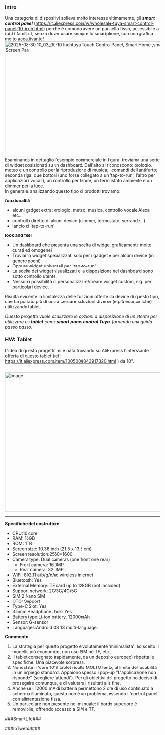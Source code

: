 ### intro ###  
Una categoria di dispositivi solleva molto interesse ultimamente, gli _**smart control panel**_ (https://it.aliexpress.com/w/wholesale-tuya-smart-control-panel-10-inch.html) perché è comodo avere un pannello fisso, accessibile a tutti i familiari, senza dover usare sempre lo smartphone, con una grafica molto accattivante!
<img width="664" height="375" alt="2025-08-30 10_03_00-10 Inchtuya Touch Control Panel, Smart Home ,smart Switch,smart Touch Screen Pan" src="https://github.com/user-attachments/assets/8279bc14-3bbf-43e9-8467-df502a575bfa" />
Esaminando in dettaglio l'esempio commerciale in figura, troviamo una serie di widget posizionati su un dashboard. Dall'alto si riconoscono: orologio, meteo e un controllo per la riproduzione di musica;  i comandi dell'antifurto; seconda riga: due bottoni (uno forse collegato a un 'tap-to-run', l'altro per applicazioni vocali), un controllo per tende, un termostato ambiente e un dimmer per la luce.<br>
In generale, analizzando questo tipo di prodotti troviamo:

 **funzionalità**

 - alcuni gadget extra: orologio, meteo, musica, controllo vocale Alexa etc...
 - controllo diretto di alcuni  device (dimmer, termostato, serrande...)
 - lancio di 'tap-to-run'

**look and feel**

  - Un dashboard che presenta una scelta di widget graficamente molto curati ed omogenei 
 - Troviamo widget specializzati solo per i gadget e per alcuni device (in genere pochi) 
 - Oppure widget universali per 'tap-to-run'
  - La scelta dei widget visualizzati e la disposizione nel dashboard sono sotto controllo utente.
  - Nessuna possibilità di personalizzare/creare widget custom, e.g. per particolari device.

  Risulta evidente la limitatezza delle funzioni offerte da device di questo tipo, che ha portato più di uno a cercare soluzioni diverse (e più economiche) utilizzando tablet.

_Questo progetto vuole analizzare le opzioni a disposizione di un utente per utilizzare un **tablet** come **smart panel control Tuya**, fornendo una guida passo passo._

### HW: Tablet ###
L'idea di questo progetto mi è nata trovando su AliExpress l'interssante offerta di questo tablet (ref: https://it.aliexpress.com/item/1005008843917320.html ) da 10".<hr/>
<img width="1125" height="453" alt="image" src="https://github.com/user-attachments/assets/59f253f3-8661-46f3-8506-169023585748" /><hr/>

**Specifiche del costruttore**
- CPU:10 core
- RAM: 16GB
- ROM: 1TB
- Screen size: 10.36 inch (21.5 x 13.5 cm)
- Screen resolution:2560*1600
- Camera type: Dual cameras (one front one rear)
   - Front camera: 16.0MP
   - Rear camera: 32.0MP
- WiFi: 802.11 a/b/g/n/ac wireless internet
- Bluetooth: Yes
- External Memory: TF card up to 128GB (not included)
- Support network: 2G/3G/4G/5G
- SIM:2 Nano SIM 
- OTG: Support
- Type-C Slot: Yes
- 3.5mm Headphone Jack: Yes
- Battery type:Li-ion battery, 12000mAh
- Sensor: G-sensor
- Languages:Android OS 13 multi-language.

**Commento**

1. La strategia per questo progetto è volutamente 'minimalista': ho scelto il modello più economico, non uso SIM nè TF, etc...
2. Il tablet consegnato (rapidamente, da un deposito europeo) rispetta le specifiche. Una piacevole sorpresa.
3. Nonostate il 'core 10' il tablet risulta MOLTO lento, al limite dell'usabilità in un impiego standard. Appaiono spesso i pop-up "L'applicazione non risponde" (scegliere 'attendi').
Per gli obiettivi del progetto ho deciso di proseguire comunque, e di valutare i risultati alla fine.
4. Anche se i 12000 mA di batteria permettono 2 ore di uso continuato a schermo illuminato, questo non è un problema, essendo i 'control panel' con alimentazione fissa.
5. Un particolare non presente nel manuale: il bordo superiore è removibile, offrendo accesso a SIM e TF.


###SmartLife###

###IoTwebUI###
